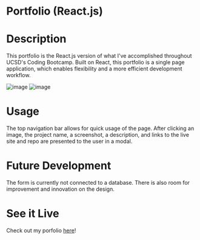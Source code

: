 # Portfolio (React.js)

# Description
This portfolio is the React.js version of what I've accomplished throughout UCSD's Coding Bootcamp. Built on React, this portfolio is a single page application, which enables flexibility and a more efficient development workflow.

![image](https://user-images.githubusercontent.com/43533765/139383710-eeff8852-b796-4fdf-bd2e-c524eeb6ca41.png)
![image](https://user-images.githubusercontent.com/43533765/139383772-96610bff-7009-4f28-a435-e0f21b22bf3e.png)


# Usage
The top navigation bar allows for quick usage of the page. After clicking an image, the project name, a screenshot, a description, and links to the live site and repo are presented to the user in a modal.

# Future Development
The form is currently not connected to a database. There is also room for improvement and innovation on the design.


# See it Live
Check out my porfolio [here](https://sbeltier.github.io/portfolio/)!
